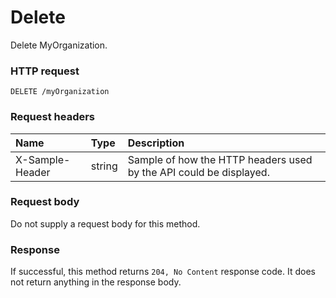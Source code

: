 # Delete

Delete MyOrganization.
### HTTP request
```http
DELETE /myOrganization

```
### Request headers
| Name       | Type | Description|
|:---------------|:--------|:----------|
| X-Sample-Header  | string  | Sample of how the HTTP headers used by the API could be displayed.|

### Request body
Do not supply a request body for this method.


### Response
If successful, this method returns `204, No Content` response code. It does not return anything in the response body.


<!-- uuid: cfdf5b69-2af3-4be9-b32c-c75e8ea761bc
2015-10-09 18:34:13 UTC -->